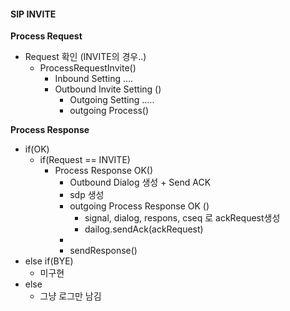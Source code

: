 #### SIP INVITE

**Process Request**

- Request 확인 (INVITE의 경우..)
  - ProcessRequestInvite()
    - Inbound Setting ....
    - Outbound Invite Setting ()
      - Outgoing Setting .....
      - outgoing Process()



**Process Response**

- if(OK)
  - if(Request == INVITE)
    - Process Response OK()
      - Outbound Dialog 생성 + Send ACK
      - sdp 생성
      - outgoing Process Response OK ()
        - signal, dialog, respons, cseq 로 ackRequest생성
        - dailog.sendAck(ackRequest)
      - 
      - sendResponse()
- else if(BYE)
  - 미구현
- else
  - 그냥 로그만 남김